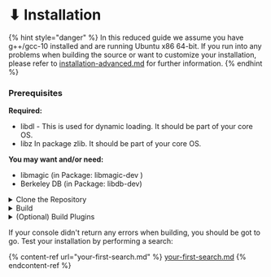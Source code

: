 # ⬇ Installation

{% hint style="danger" %}
In this reduced guide we assume you have g++/gcc-10 installed and are running Ubuntu x86 64-bit. If you run into any problems when building the source or want to customize your installation, please refer to [installation-advanced.md](../handbook/installation-advanced.md "mention") for further information.
{% endhint %}

### Prerequisites

**Required:**

* libdl - This is used for dynamic loading. It should be part of your core OS.
* libz In package zlib. It should be part of your core OS.

**You may want and/or need:**

* libmagic (in Package: libmagic-dev )
* Berkeley DB (in Package: libdb-dev)

<details>

<summary>Clone the Repository</summary>

Pull source from `master` using

```bash
git clone https://github.com/re-Isearch/re-Isearch.git
```

</details>

<details>

<summary>Build</summary>

Go into the `build/` directory

```bash
cd re-Isearch/build/
```

Run the Makefile

```bash
make
```

</details>

<details>

<summary>(Optional) Build Plugins</summary>

If you want to use plugins (e.g. for indexing PDFs or other (third party) doctypes), install them using

```bash
make Plugins
```

</details>

If your console didn't return any errors when building, you should be got to go. Test your installation by performing a search:

{% content-ref url="your-first-search.md" %}
[your-first-search.md](your-first-search.md)
{% endcontent-ref %}
